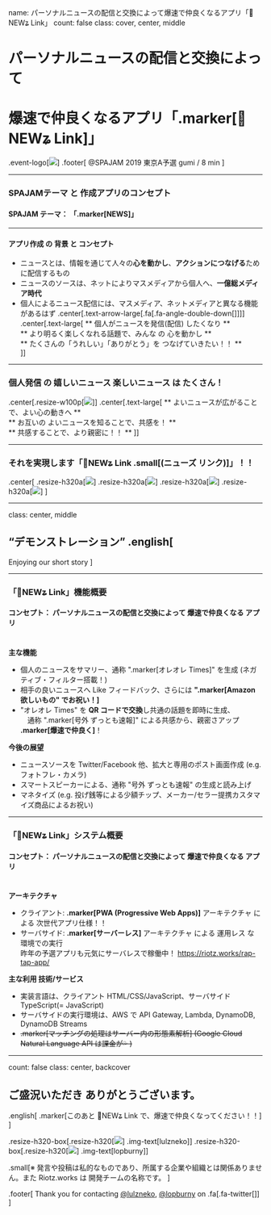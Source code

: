 name: パーソナルニュースの配信と交換によって爆速で仲良くなるアプリ「📰NEWʑ Link」
count: false
class: cover, center, middle
# パーソナルニュースの配信と交換によって
# 爆速で仲良くなるアプリ「.marker[📰NEWʑ Link]」
.event-logo[![](assets/logo/spajam.png)]
.footer[
  @SPAJAM 2019 東京A予選 gumi / 8 min
]


---
### SPAJAMテーマ と 作成アプリのコンセプト
#### SPAJAM テーマ： 「.marker[NEWS]」
----
#### アプリ作成 の 背景 と コンセプト
- ニュースとは、情報を通じて人々の**心を動かし**、**アクションにつなげる**ために配信するもの
- ニュースのソースは、ネットによりマスメディアから個人へ、**一億総メディア時代**
- 個人によるニュース配信には、マスメディア、ネットメディアと異なる機能があるはず
.center[.text-arrow-large[.fa[.fa-angle-double-down[]]]]
.center[.text-large[
  ** 個人がニュースを発信(配信) したくなり **  
  ** より明るく楽しくなれる話題で、みんな の 心を動かし **  
  ** たくさんの「うれしい」「ありがとう」を つなげていきたい！！ **  
]]

---
### 個人発信 の 嬉しいニュース 楽しいニュース は たくさん！
.center[.resize-w100p[![](contents/2019-spajam-qualification/images/01.png)]]
.center[.text-large[
  ** よいニュースが広がることで、よい心の動きへ **  
  ** お互いの よいニュースを知ることで、共感を！ **  
  ** 共感することで、より親密に！！ **
]]


---
### それを実現します「📰NEWʑ Link .small[(ニューズ リンク)]」！！
.center[
.resize-h320a[![](contents/2019-spajam-qualification/images/02.png)]
.resize-h320a[![](contents/2019-spajam-qualification/images/03.png)]
.resize-h320a[![](contents/2019-spajam-qualification/images/04.png)]
.resize-h320a[![](contents/2019-spajam-qualification/images/05.png)]
]


---
class: center, middle
## “デモンストレーション” .english[
  Enjoying our short story
]


---
### 「📰NEWʑ Link」機能概要
#### コンセプト： パーソナルニュースの配信と交換によって 爆速で仲良くなる アプリ  
　  
**主な機能**
- 個人のニュースをサマリー、通称 ".marker[オレオレ Times]" を生成 (ネガティブ・フィルター搭載！)
- 相手の良いニュースへ Like フィードバック、さらには **".marker[Amazon 欲しいもの" でお祝い！]** 
- "オレオレ Times" を **QR コードで交換**し共通の話題を即時に生成、  
　通称 ".marker[号外 ずっとも速報]" による共感から、親密さアップ **.marker[爆速で仲良く]**！ 

**今後の展望**
- ニュースソースを Twitter/Facebook 他、拡大と専用のポスト画面作成 (e.g. フォトフレ・カメラ)
- スマートスピーカーによる、通称 "号外 ずっとも速報" の生成と読み上げ
- マネタイズ (e.g. 投げ銭等による少額チップ、メーカー/セラー提携カスタマイズ商品によるお祝い)


---
### 「📰NEWʑ Link」システム概要
#### コンセプト： パーソナルニュースの配信と交換によって 爆速で仲良くなる アプリ  
　  
**アーキテクチャ**
- クライアント: **.marker[PWA (Progressive Web Apps)]** アーキテクチャ による 次世代アプリ仕様！！
- サーバサイド: **.marker[サーバーレス]** アーキテクチャ による 運用レス な 環境での実行  
昨年の予選アプリも元気にサーバレスで稼働中！ https://riotz.works/rap-tap-app/

**主な利用 技術/サービス**
- 実装言語は、クライアント HTML/CSS/JavaScript、サーバサイド TypeScript(= JavaScript)
- サーバサイドの実行環境は、AWS で API Gateway, Lambda, DynamoDB, DynamoDB Streams
- ~~.marker[マッチングの処理はサーバー内の形態素解析] (Google Cloud Natural Language API は課金が💦 )~~


---
count: false
class: center, backcover
## ご盛況いただき ありがとうございます。
.english[
  .marker[このあと 📰NEWʑ Link で、爆速で仲良くなってください！！]
]

.resize-h320-box[.resize-h320[![](bio/lulzneko/photo.jpg)] .img-text[lulzneko]]
.resize-h320-box[.resize-h320[![](bio/lopburny/photo.jpg)] .img-text[lopburny]]

.small[※ 発言や投稿は私的なものであり、所属する企業や組織とは関係ありません。また Riotz.works は 開発チームの名称です。  ]

.footer[
  Thank you for contacting [@lulzneko](https://twitter.com/lulzneko), [@lopburny](https://twitter.com/lopburny) on .fa[.fa-twitter[]]  
]
